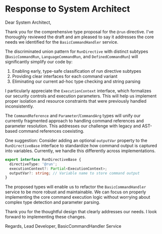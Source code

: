 # Response to System Architect

Dear System Architect,

Thank you for the comprehensive type proposal for the `@run` directive. I've thoroughly reviewed the draft and am pleased to say it addresses the core needs we identified for the `BasicCommandHandler` service.

The discriminated union pattern for `RunDirective` with distinct subtypes (`BasicCommandRun`, `LanguageCommandRun`, and `DefinedCommandRun`) will significantly simplify our code by:

1. Enabling early, type-safe classification of run directive subtypes
2. Providing clear interfaces for each command variant
3. Eliminating our current ad-hoc type checking and string parsing

I particularly appreciate the `ExecutionContext` interface, which formalizes our security controls and execution parameters. This will help us implement proper isolation and resource constraints that were previously handled inconsistently.

The `CommandReference` and `Parameter`/`CommandArg` types will unify our currently fragmented approach to handling command references and parameter resolution. This addresses our challenge with legacy and AST-based command references coexisting.

One suggestion: Consider adding an optional `outputVar` property to the `RunDirectiveBase` interface to standardize how command output is captured into variables. Currently, we handle this differently across implementations.

```typescript
export interface RunDirectiveBase {
  directiveType: '@run';
  executionContext?: Partial<ExecutionContext>;
  outputVar?: string; // Variable name to store command output
}
```

The proposed types will enable us to refactor the `BasicCommandHandler` service to be more robust and maintainable. We can focus on properly implementing the core command execution logic without worrying about complex type detection and parameter parsing.

Thank you for the thoughtful design that clearly addresses our needs. I look forward to implementing these changes.

Regards,
Lead Developer, BasicCommandHandler Service